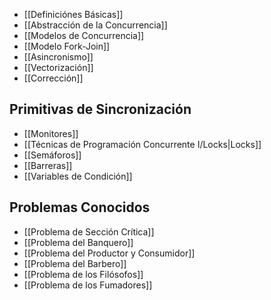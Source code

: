 - [[Definiciónes Básicas]]
- [[Abstracción de la Concurrencia]]
- [[Modelos de Concurrencia]]
- [[Modelo Fork-Join]]
- [[Asincronismo]]
- [[Vectorización]]
- [[Corrección]]

## Primitivas de Sincronización

- [[Monitores]]
- [[Técnicas de Programación Concurrente I/Locks|Locks]]
- [[Semáforos]]
- [[Barreras]]
- [[Variables de Condición]]

## Problemas Conocidos

- [[Problema de Sección Crítica]]
- [[Problema del Banquero]]
- [[Problema del Productor y Consumidor]]
- [[Problema del Barbero]]
- [[Problema de los Filósofos]]
- [[Problema de los Fumadores]]

